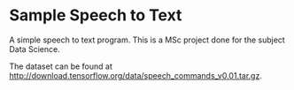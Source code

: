 # Sample Speech to Text
A simple speech to text program. This is a MSc project done for the subject Data Science.

The dataset can be found at http://download.tensorflow.org/data/speech_commands_v0.01.tar.gz.